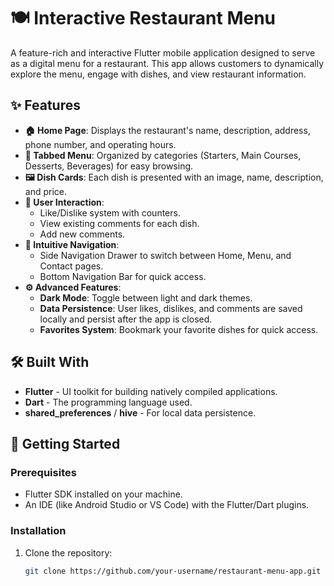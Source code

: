 # 🍽️ Interactive Restaurant Menu

A feature-rich and interactive Flutter mobile application designed to serve as a digital menu for a restaurant. This app allows customers to dynamically explore the menu, engage with dishes, and view restaurant information.

## ✨ Features

- **🏠 Home Page**: Displays the restaurant's name, description, address, phone number, and operating hours.
- **📖 Tabbed Menu**: Organized by categories (Starters, Main Courses, Desserts, Beverages) for easy browsing.
- **🖼️ Dish Cards**: Each dish is presented with an image, name, description, and price.
- **💬 User Interaction**:
  - Like/Dislike system with counters.
  - View existing comments for each dish.
  - Add new comments.
- **🧭 Intuitive Navigation**:
  - Side Navigation Drawer to switch between Home, Menu, and Contact pages.
  - Bottom Navigation Bar for quick access.
- **⚙️ Advanced Features**:
  - **Dark Mode**: Toggle between light and dark themes.
  - **Data Persistence**: User likes, dislikes, and comments are saved locally and persist after the app is closed.
  - **Favorites System**: Bookmark your favorite dishes for quick access.

## 🛠️ Built With

- **Flutter** - UI toolkit for building natively compiled applications.
- **Dart** - The programming language used.
- **shared_preferences** / **hive** - For local data persistence.
<!--
## 📸 Screenshots

*(You can add screenshots here later)*
| Home Screen | Menu with Tabs | Dish Details |
| :---: | :---: | :---: |
| ![Home]() | ![Menu]() | ![Details]() |
-->
## 🚀 Getting Started

### Prerequisites

- Flutter SDK installed on your machine.
- An IDE (like Android Studio or VS Code) with the Flutter/Dart plugins.

### Installation

1. Clone the repository:
   ```bash
   git clone https://github.com/your-username/restaurant-menu-app.git
